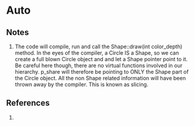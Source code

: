 # Auto

## Notes
1. The code will compile, run and call the Shape::draw(int color_depth) method. In the eyes of the compiler, a Circle IS a Shape, so we can create a full blown Circle object and and let a Shape pointer point to it. Be careful here though, there are no virtual functions involved in our hierarchy. p_share will therefore be pointing to ONLY the Shape part of the Circle object. All the non Shape related information will have been thrown away by the compiler. This is known as slicing.


## References

1. 

